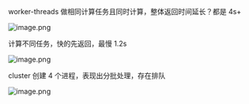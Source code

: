 worker-threads 做相同计算任务且同时计算，整体返回时间延长？都是 4s+

![image.png](http://ww1.sinaimg.cn/large/4e5d3ea7ly1h7lycq705ij20bp0ebjuw.jpg)

计算不同任务，快的先返回，最慢 1.2s

![image.png](http://ww1.sinaimg.cn/large/4e5d3ea7ly1h7lyyo3zmyj20dt0e70wm.jpg)

cluster 创建 4 个进程，表现出分批处理，存在排队

![image.png](http://ww1.sinaimg.cn/large/4e5d3ea7ly1h7lybyad6yj20c00e8gow.jpg)
